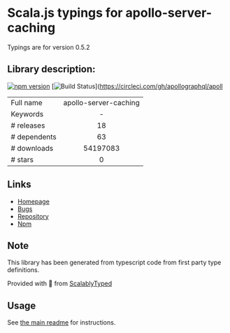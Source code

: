 
# Scala.js typings for apollo-server-caching

Typings are for version 0.5.2

## Library description:
[![npm version](https://badge.fury.io/js/apollo-server-caching.svg)](https://badge.fury.io/js/apollo-server-caching) [![Build Status](https://circleci.com/gh/apollographql/apollo-server/tree/main.svg?style=svg)](https://circleci.com/gh/apollographql/apoll

|                    |                 |
| ------------------ | :-------------: |
| Full name          | apollo-server-caching |
| Keywords           | - |
| # releases         | 18 |
| # dependents       | 63 |
| # downloads        | 54197083 |
| # stars            | 0 |

## Links
- [Homepage](https://github.com/apollographql/apollo-server#readme)
- [Bugs](https://github.com/apollographql/apollo-server/issues)
- [Repository](https://github.com/apollographql/apollo-server)
- [Npm](https://www.npmjs.com/package/apollo-server-caching)
    


## Note
This library has been generated from typescript code from first party type definitions.

Provided with :purple_heart: from [ScalablyTyped](https://github.com/oyvindberg/ScalablyTyped)

## Usage
See [the main readme](../../readme.md) for instructions.


